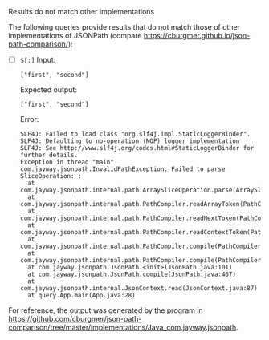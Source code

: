 Results do not match other implementations

The following queries provide results that do not match those of other implementations of JSONPath
(compare https://cburgmer.github.io/json-path-comparison/):

- [ ] `$[:]`
  Input:
  ```
  ["first", "second"]
  ```
  Expected output:
  ```
  ["first", "second"]
  ```
  Error:
  ```
  SLF4J: Failed to load class "org.slf4j.impl.StaticLoggerBinder".
  SLF4J: Defaulting to no-operation (NOP) logger implementation
  SLF4J: See http://www.slf4j.org/codes.html#StaticLoggerBinder for further details.
  Exception in thread "main" com.jayway.jsonpath.InvalidPathException: Failed to parse SliceOperation: :
  	at com.jayway.jsonpath.internal.path.ArraySliceOperation.parse(ArraySliceOperation.java:70)
  	at com.jayway.jsonpath.internal.path.PathCompiler.readArrayToken(PathCompiler.java:537)
  	at com.jayway.jsonpath.internal.path.PathCompiler.readNextToken(PathCompiler.java:139)
  	at com.jayway.jsonpath.internal.path.PathCompiler.readContextToken(PathCompiler.java:124)
  	at com.jayway.jsonpath.internal.path.PathCompiler.compile(PathCompiler.java:58)
  	at com.jayway.jsonpath.internal.path.PathCompiler.compile(PathCompiler.java:75)
  	at com.jayway.jsonpath.JsonPath.<init>(JsonPath.java:101)
  	at com.jayway.jsonpath.JsonPath.compile(JsonPath.java:467)
  	at com.jayway.jsonpath.internal.JsonContext.read(JsonContext.java:87)
  	at query.App.main(App.java:28)
  ```


For reference, the output was generated by the program in https://github.com/cburgmer/json-path-comparison/tree/master/implementations/Java_com.jayway.jsonpath.
